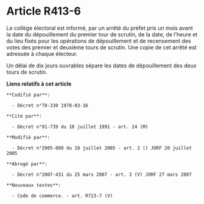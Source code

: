 # Article R413-6

Le collège électoral est informé, par un arrêté du préfet pris un mois avant la date du dépouillement du premier tour de
scrutin, de la date, de l'heure et du lieu fixés pour les opérations de dépouillement et de recensement des votes des premier
et deuxième tours de scrutin. Une copie de cet arrêté est adressée à chaque électeur.

Un délai de dix jours ouvrables sépare les dates de dépouillement des deux tours de scrutin.

**Liens relatifs à cet article**

	**Codifié par**:

	  - Décret n°78-330 1978-03-16

	**Cité par**:

	  - Décret n°91-739 du 18 juillet 1991 - art. 24 (M)

	**Modifié par**:

	  - Décret n°2005-808 du 18 juillet 2005 - art. 2 () JORF 20 juillet 2005

	**Abrogé par**:

	  - Décret n°2007-431 du 25 mars 2007 - art. 3 (V) JORF 27 mars 2007

	**Nouveaux textes**:

	  - Code de commerce. - art. R723-7 (V)
